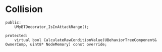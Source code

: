# Collision
	public:
		UMyBTDecorator_IsInAttackRange();

	protected:
		virtual bool CalculateRawConditionValue(UBehaviorTreeComponent& OwnerComp, uint8* NodeMemory) const override;
